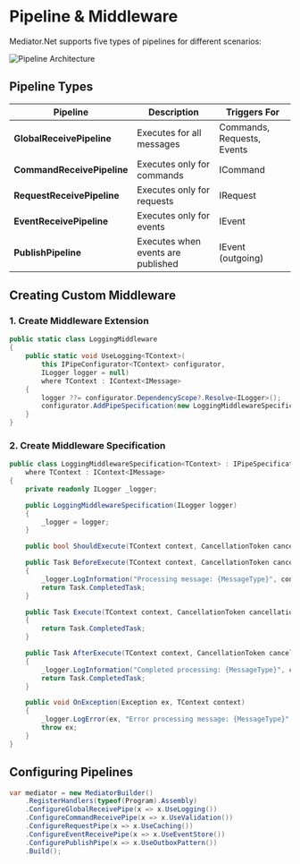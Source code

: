 # Pipeline & Middleware

Mediator.Net supports five types of pipelines for different scenarios:

![Pipeline Architecture](https://cloud.githubusercontent.com/assets/3387099/21959127/9a065420-db09-11e6-8dbc-ca0069894e1c.png)

## Pipeline Types

| Pipeline | Description | Triggers For |
|----------|-------------|--------------|
| **GlobalReceivePipeline** | Executes for all messages | Commands, Requests, Events |
| **CommandReceivePipeline** | Executes only for commands | ICommand |
| **RequestReceivePipeline** | Executes only for requests | IRequest |
| **EventReceivePipeline** | Executes only for events | IEvent |
| **PublishPipeline** | Executes when events are published | IEvent (outgoing) |

## Creating Custom Middleware

### 1. Create Middleware Extension

```csharp
public static class LoggingMiddleware
{
    public static void UseLogging<TContext>(
        this IPipeConfigurator<TContext> configurator, 
        ILogger logger = null)
        where TContext : IContext<IMessage>
    {
        logger ??= configurator.DependencyScope?.Resolve<ILogger>();
        configurator.AddPipeSpecification(new LoggingMiddlewareSpecification<TContext>(logger));
    }
}
```

### 2. Create Middleware Specification

```csharp
public class LoggingMiddlewareSpecification<TContext> : IPipeSpecification<TContext> 
    where TContext : IContext<IMessage>
{
    private readonly ILogger _logger;

    public LoggingMiddlewareSpecification(ILogger logger)
    {
        _logger = logger;
    }

    public bool ShouldExecute(TContext context, CancellationToken cancellationToken) => true;

    public Task BeforeExecute(TContext context, CancellationToken cancellationToken)
    {
        _logger.LogInformation("Processing message: {MessageType}", context.Message.GetType().Name);
        return Task.CompletedTask;
    }

    public Task Execute(TContext context, CancellationToken cancellationToken)
    {
        return Task.CompletedTask;
    }

    public Task AfterExecute(TContext context, CancellationToken cancellationToken)
    {
        _logger.LogInformation("Completed processing: {MessageType}", context.Message.GetType().Name);
        return Task.CompletedTask;
    }

    public void OnException(Exception ex, TContext context)
    {
        _logger.LogError(ex, "Error processing message: {MessageType}", context.Message.GetType().Name);
        throw ex;
    }
}
```

## Configuring Pipelines

```csharp
var mediator = new MediatorBuilder()
    .RegisterHandlers(typeof(Program).Assembly)
    .ConfigureGlobalReceivePipe(x => x.UseLogging())
    .ConfigureCommandReceivePipe(x => x.UseValidation())
    .ConfigureRequestPipe(x => x.UseCaching())
    .ConfigureEventReceivePipe(x => x.UseEventStore())
    .ConfigurePublishPipe(x => x.UseOutboxPattern())
    .Build();
